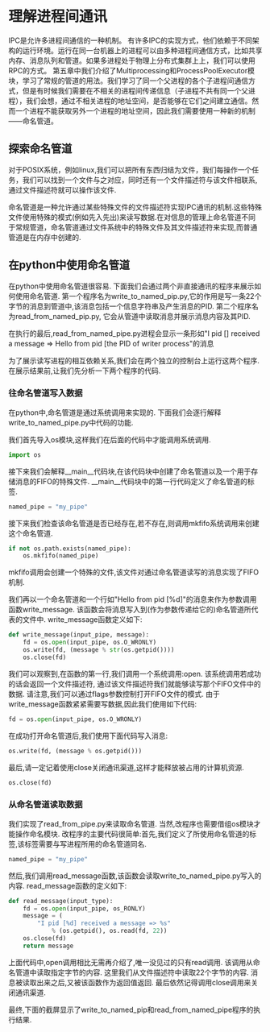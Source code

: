 # 理解进程间通讯

IPC是允许多进程间通信的一种机制。
有许多IPC的实现方式，他们依赖于不同架构的运行环境。运行在同一台机器上的进程可以由多种进程间通信方式，比如共享内存、消息队列和管道。如果多进程处于物理上分布式集群上上，我们可以使用RPC的方式。
第五章中我们介绍了Multiprocessing和ProcessPoolExecutor模块，学习了常规的管道的用法。我们学习了同一个父进程的各个子进程间通信方式，但是有时候我们需要在不相关的进程间传递信息（子进程不共有同一个父进程），我们会想，通过不相关进程的地址空间，是否能够在它们之间建立通信。然而一个进程不能获取另外一个进程的地址空间，因此我们需要使用一种新的机制——命名管道。

## 探索命名管道

对于POSIX系统，例如linux,我们可以把所有东西归结为文件，我们每操作一个任务，我们可以找到一个文件与之对应，同时还有一个文件描述符与该文件相联系,通过文件描述符就可以操作该文件.

命名管道是一种允许通过某些特殊文件的文件描述符实现IPC通讯的机制.这些特殊文件使用特殊的模式(例如先入先出)来读写数据.在对信息的管理上命名管道不同于常规管道，命名管道通过文件系统中的特殊文件及其文件描述符来实现,而普通管道是在内存中创建的.

## 在python中使用命名管道

在python中使用命名管道很容易. 下面我们会通过两个非直接通讯的程序来展示如何使用命名管道. 第一个程序名为write\_to\_named_pip.py,它的作用是写一条22个字节的消息到管道中,该消息包括一个信息字符串及产生消息的PID. 第二个程序名为read\_from\_named\_pip.py, 它会从管道中读取消息并展示消息内容及其PID.

在执行的最后,read\_from\_named\_pipe.py进程会显示一条形如"I pid [<The PID of reader process>] received a message => Hello from pid [the PID of writer process"的消息

为了展示读写进程的相互依赖关系,我们会在两个独立的控制台上运行这两个程序. 在展示结果前,让我们先分析一下两个程序的代码.

### 往命名管道写入数据

在python中,命名管道是通过系统调用来实现的. 下面我们会逐行解释write\_to\_named\_pipe.py中代码的功能.

我们首先导入os模块,这样我们在后面的代码中才能调用系统调用.

```python
import os
```

接下来我们会解释\_\_main\_\_代码块,在该代码块中创建了命名管道以及一个用于存储消息的FIFO的特殊文件. \_\_main\_\_代码块中的第一行代码定义了命名管道的标签.

```python
named_pipe = "my_pipe"
```

接下来我们检查该命名管道是否已经存在,若不存在,则调用mkfifo系统调用来创建这个命名管道.

```python
if not os.path.exists(named_pipe):
    os.mkfifo(named_pipe)
```

mkfifo调用会创建一个特殊的文件,该文件对通过命名管道读写的消息实现了FIFO机制.

我们再以一个命名管道和一个行如"Hello from pid [%d]"的消息来作为参数调用函数write\_message. 该函数会将消息写入到(作为参数传递给它的)命名管道所代表的文件中. write\_message函数定义如下:

```python
def write_message(input_pipe, message):
    fd = os.open(input_pipe, os.O_WRONLY)
    os.write(fd, (message % str(os.getpid())))
    os.close(fd)
```

我们可以观察到,在函数的第一行,我们调用一个系统调用:open. 该系统调用若成功的话会返回一个文件描述符, 通过该文件描述符我们就能够读写那个FIFO文件中的数据. 请注意,我们可以通过flags参数控制打开FIFO文件的模式. 由于write\_message函数紧紧需要写数据,因此我们使用如下代码:

```python
fd = os.open(input_pipe, os.O_WRONLY)
```

在成功打开命名管道后,我们使用下面代码写入消息:

```python
os.write(fd, (message % os.getpid()))
```

最后,请一定记着使用close关闭通讯渠道,这样才能释放被占用的计算机资源.

```python
os.close(fd)
```

### 从命名管道读取数据

我们实现了read\_from\_pipe.py来读取命名管道. 当然,改程序也需要借组os模块才能操作命名模块. 改程序的主要代码很简单:首先,我们定义了所使用命名管道的标签,该标签需要与写进程所用的命名管道同名.

```python
named_pipe = "my_pipe"
```

然后,我们调用read\_message函数,该函数会读取write\_to\_named\_pipe.py写入的内容. read\_message函数的定义如下:

```python
def read_message(input_type):
    fd = os.open(input_pipe, os_RONLY)
    message = (
        "I pid [%d] received a message => %s"
            % (os.getpid(), os.read(fd, 22))
    os.close(fd)
    return message
```

上面代码中,open调用相比无需再介绍了,唯一没见过的只有read调用. 该调用从命名管道中读取指定字节的内容. 这里我们从文件描述符中读取22个字节的内容. 消息被读取出来之后,又被该函数作为返回值返回. 最后依然记得调用close调用来关闭通讯渠道.

最终,下面的截屏显示了write\_to\_named\_pip和read\_from\_named\_pipe程序的执行结果.
